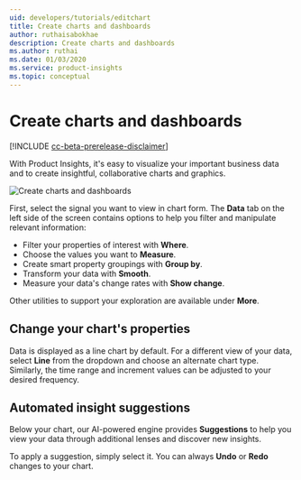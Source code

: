 ```yaml
---
uid: developers/tutorials/editchart
title: Create charts and dashboards
author: ruthaisabokhae
description: Create charts and dashboards
ms.author: ruthai
ms.date: 01/03/2020
ms.service: product-insights
ms.topic: conceptual
---
```


# Create charts and dashboards

[!INCLUDE [cc-beta-prerelease-disclaimer]( includes/cc-beta-prerelease-disclaimer.md)]

With Product Insights, it's easy to visualize your important business data and to create insightful, collaborative charts and graphics.

![Create charts and dashboards](media/Createchart.gif "Create charts and dashboards")

First, select the signal you want to view in chart form. The **Data** tab on the left side of the screen contains options to help you filter and manipulate relevant information:

* Filter your properties of interest with **Where**.
* Choose the values you want to **Measure**.
* Create smart property groupings with **Group by**.
* Transform your data with **Smooth**.
* Measure your data's change rates with **Show change**.

Other utilities to support your exploration are available under **More**.

## Change your chart's properties

Data is displayed as a line chart by default. For a different view of your data, select **Line** from the dropdown and choose an alternate chart type. Similarly, the time range and increment values can be adjusted to your desired frequency.

## Automated insight suggestions

Below your chart, our AI-powered engine provides **Suggestions** to help you view your data through additional lenses and discover new insights.

To apply a suggestion, simply select it. You can always **Undo** or **Redo** changes to your chart.
